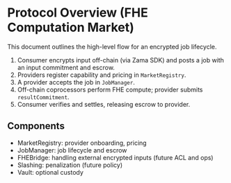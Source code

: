 # Protocol Overview (FHE Computation Market)

This document outlines the high-level flow for an encrypted job lifecycle.

1. Consumer encrypts input off-chain (via Zama SDK) and posts a job with an input commitment and escrow.
2. Providers register capability and pricing in `MarketRegistry`.
3. A provider accepts the job in `JobManager`.
4. Off-chain coprocessors perform FHE compute; provider submits `resultCommitment`.
5. Consumer verifies and settles, releasing escrow to provider.

## Components
- MarketRegistry: provider onboarding, pricing
- JobManager: job lifecycle and escrow
- FHEBridge: handling external encrypted inputs (future ACL and ops)
- Slashing: penalization (future policy)
- Vault: optional custody

